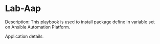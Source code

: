# Lab-Aap

Description:
This playbook is used to install package define in variable set 
on Ansible Automation Platform.

Application details:
